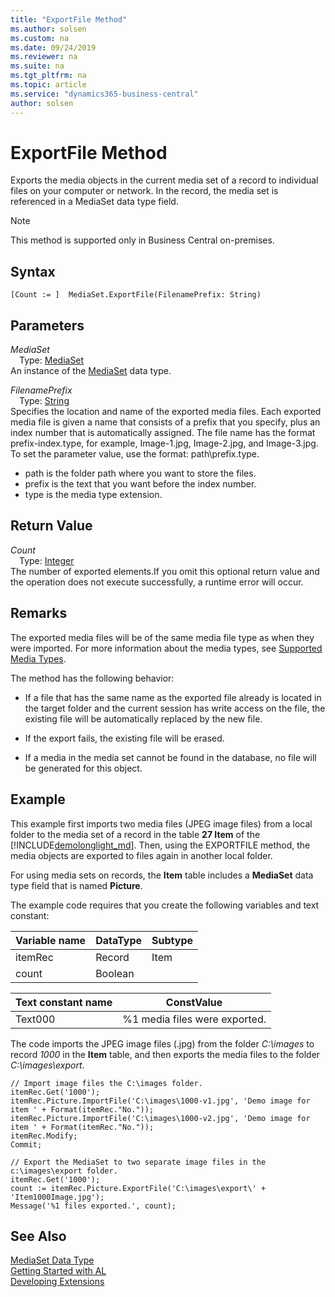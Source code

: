 ```yaml
---
title: "ExportFile Method"
ms.author: solsen
ms.custom: na
ms.date: 09/24/2019
ms.reviewer: na
ms.suite: na
ms.tgt_pltfrm: na
ms.topic: article
ms.service: "dynamics365-business-central"
author: solsen
---
```

[//]: # (START>DO_NOT_EDIT)
[//]: # (IMPORTANT:Do not edit any of the content between here and the END>DO_NOT_EDIT.)
[//]: # (Any modifications should be made in the .xml files in the ModernDev repo.)
# ExportFile Method
Exports the media objects in the current media set of a record to individual files on your computer or network. In the record, the media set is referenced in a MediaSet data type field.

> [!NOTE]
> This method is supported only in Business Central on-premises.

## Syntax
```
[Count := ]  MediaSet.ExportFile(FilenamePrefix: String)
```
## Parameters
*MediaSet*  
&emsp;Type: [MediaSet](mediaset-data-type.md)  
An instance of the [MediaSet](mediaset-data-type.md) data type.  

*FilenamePrefix*  
&emsp;Type: [String](../string/string-data-type.md)  
Specifies the location and name of the exported media files. Each exported media file is given a name that consists of a prefix that you specify, plus an index number that is automatically assigned. The file name has the format prefix-index.type, for example, Image-1.jpg, Image-2.jpg, and Image-3.jpg. To set the parameter value, use the format: path\prefix.type.
-   path is the folder path where you want to store the files.
-   prefix is the text that you want before the index number.
-   type is the media type extension.
          


## Return Value
*Count*  
&emsp;Type: [Integer](../integer/integer-data-type.md)  
The number of exported elements.If you omit this optional return value and the operation does not execute successfully, a runtime error will occur.    


[//]: # (IMPORTANT: END>DO_NOT_EDIT)

## Remarks  
 The exported media files will be of the same media file type as when they were imported. For more information about the media types, see [Supported Media Types](../../devenv-working-with-media-on-records.md#SupportedMediaTypes).

The method has the following behavior:  

-   If a file that has the same name as the exported file already is located in the target folder and the current session has write access on the file, the existing file will be automatically replaced by the new file.  

-   If the export fails, the existing file will be erased.  

-   If a media in the media set cannot be found in the database, no file will be generated for this object.  

## Example  
This example first imports two media files \(JPEG image files\) from a local folder to the media set of a record in the table **27 Item** of the [!INCLUDE[demolonglight_md](../../includes/demolonglight_md.md)]. Then, using the EXPORTFILE method, the media objects are exported to files again in another local folder.

For using media sets on records, the **Item** table includes a **MediaSet** data type field that is named **Picture**.  

The example code requires that you create the following variables and text constant:  

|Variable name|DataType|Subtype|  
|-------------------|--------------|-------------|  
|itemRec|Record|Item|  
|count|Boolean| |  

|  Text constant name  |  ConstValue  |
|----------------------|--------------|
|Text000|%1 media files were exported.|

 The code imports the JPEG image files \(.jpg\) from the folder *C:\images* to record *1000* in the **Item** table, and then exports the media files to the folder *C:\images\export*.  

```  
// Import image files the C:\images folder.  
itemRec.Get('1000');
itemRec.Picture.ImportFile('C:\images\1000-v1.jpg', 'Demo image for item ' + Format(itemRec."No."));
itemRec.Picture.ImportFile('C:\images\1000-v2.jpg', 'Demo image for item ' + Format(itemRec."No."));
itemRec.Modify;
Commit;

// Export the MediaSet to two separate image files in the c:\images\export folder.  
itemRec.Get('1000');
count := itemRec.Picture.ExportFile('C:\images\export\' + 'Item1000Image.jpg');   
Message('%1 files exported.', count);
```  

## See Also
[MediaSet Data Type](mediaset-data-type.md)  
[Getting Started with AL](../../devenv-get-started.md)  
[Developing Extensions](../../devenv-dev-overview.md)